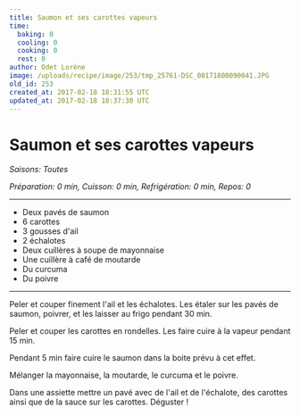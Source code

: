 ```yaml
---
title: Saumon et ses carottes vapeurs 
time:
  baking: 0
  cooling: 0
  cooking: 0
  rest: 0
author: Odet Lorène
image: /uploads/recipe/image/253/tmp_25761-DSC_00171800090041.JPG
old_id: 253
created_at: 2017-02-18 18:31:55 UTC
updated_at: 2017-02-18 18:37:30 UTC
---
```


# Saumon et ses carottes vapeurs 



*Saisons: Toutes*

*Préparation: 0 min, Cuisson: 0 min, Refrigération: 0 min, Repos: 0*

---

- Deux pavés de saumon
- 6 carottes
- 3 gousses d'ail
- 2 échalotes 
- Deux cuillères à soupe de mayonnaise
- Une cuillère à café de moutarde
- Du curcuma
- Du poivre

---

Peler et couper finement l'ail et les échalotes. Les étaler sur les pavés de saumon, poivrer, et les laisser au frigo pendant 30 min.

Peler et couper les carottes en rondelles. Les faire cuire à la vapeur pendant 15 min.

Pendant 5 min faire cuire le saumon dans la boite prévu à cet effet.

Mélanger la mayonnaise, la moutarde, le curcuma et le poivre.

Dans une assiette mettre un pavé avec de l'ail et de l'échalote, des carottes ainsi que de la sauce sur les carottes. Déguster ! 
